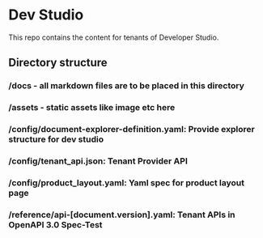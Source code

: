 # Dev Studio

This repo contains the content for tenants of Developer Studio.


## Directory structure

### /docs - all markdown files are to be placed in this directory
### /assets -  static assets like image etc here
### /config/document-explorer-definition.yaml: Provide explorer structure for dev studio    
### /config/tenant_api.json: Tenant Provider API 
### /config/product_layout.yaml: Yaml spec for product layout page
### /reference/api-[document.version].yaml: Tenant APIs in OpenAPI 3.0 Spec-Test

